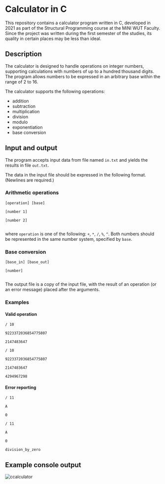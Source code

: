 # Calculator in C 

This repository contains a calculator program written in C, developed in 2021 as part of the Structural Programming course at the MiNI WUT Faculty. Since the project was written during the first semester of the studies, its quality in certain places may be less than ideal. 

## Description

The calculator is designed to handle operations on integer numbers, supporting calculations with numbers of up to a hundred thousand digits. The program allows numbers to be expressed in an arbitrary base within the range of 2 to 16.

The calculator supports the following operations:
- addition
- subtraction
- multiplication
- division
- modulo
- exponentiation
- base conversion

## Input and output

The program accepts input data from file named `in.txt` and yields the results in file `out.txt`.

The data in the input file should be expressed in the following format. (Newlines are required.)

### Arithmetic operations
```
[operation] [base]

[number 1]

[number 2]


```
where `operation` is one of the following: `+`, `*`, `/`, `%`, `^`. Both numbers should be represented in the same number system, specified by `base`.

### Base conversion
```
[base_in] [base_out]

[number]


```

The output file is a copy of the input file, with the result of an operation (or an error message) placed after the arguments.

### Examples

#### Valid operation
```
/ 10

9223372036854775807

2147483647
```
```
/ 10

9223372036854775807

2147483647

4294967298
```

#### Error reporting
```
/ 11

A

0
```
```
/ 11

A

0

division_by_zero
```

## Example console output
![ccalculator](https://github.com/mslup/C-BigIntCalculator/assets/132074948/4894ef10-bd24-475b-90da-2f017d934b13)
